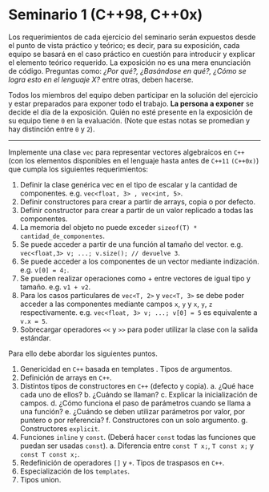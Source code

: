 # Seminario 1 (C++98, C++0x)

Los requerimientos de cada ejercicio del seminario serán expuestos desde el punto de vista práctico y teórico; es decir, para su exposición, cada equipo se basará en el caso práctico en cuestión para introducir y explicar el elemento teórico requerido. La exposición no es una mera enunciación de código. Preguntas como: _¿Por qué?, ¿Basándose en qué?, ¿Cómo se logra esto en el lenguaje X?_ entre otras, deben hacerse.

Todos los miembros del equipo deben participar en la solución del ejercicio y estar preparados para exponer todo el trabajo. **La persona a exponer** se decide el día de la exposición. Quién no esté presente en la exposición de su equipo tiene `0` en la evaluación. (Note que estas notas se promedian y hay distinción entre `0` y `2`).

---

Implemente una clase `vec` para representar vectores algebraicos en `C++` (con los elementos disponibles en el lenguaje hasta antes de `C++11` `(C++0x)`) que cumpla los siguientes requerimientos:

1. Definir la clase genérica vec en el tipo de escalar y la cantidad de componentes. e.g. `vec<float, 3> , vec<int, 5>`.
2. Definir constructores para crear a partir de arrays, copia o por defecto.
3. Definir constructor para crear a partir de un valor replicado a todas las componentes.
4. La memoria del objeto no puede exceder `sizeof(T) * cantidad_de_componentes`.
5. Se puede acceder a partir de una función al tamaño del vector. e.g. `vec<float,3> v; ...; v.size(); // devuelve 3`.
6. Se puede acceder a los componentes de un vector mediante indización. e.g. `v[0] = 4;`.
7. Se pueden realizar operaciones como + entre vectores de igual tipo y tamaño. e.g. `v1 + v2`.
8. Para los casos particulares de `vec<T, 2>` y `vec<T, 3>` se debe poder acceder a las componentes mediante campos `x`, `y` y `x`, `y`, `z` respectivamente. e.g. `vec<float, 3> v; ...; v[0] = 5` es equivalente a `v.x = 5`.
9. Sobrecargar operadores `<<` y `>>` para poder utilizar la clase con la salida estándar.

Para ello debe abordar los siguientes puntos.

1. Genericidad en `C++` basada en  templates . Tipos de argumentos.
2. Definición de arrays en `C++`.
3. Distintos tipos de constructores en `C++` (defecto y copia).
    a. ¿Qué hace cada uno de ellos?
    b. ¿Cuándo se llaman?
    c. Explicar la inicialización de campos.
    d. ¿Cómo funciona el paso de parámetros cuando se llama a una función?
    e. ¿Cuándo se deben utilizar parámetros por valor, por puntero o por referencia?
    f. Constructores con un solo argumento.
    g. Constructores `explicit`.
4. Funciones `inline` y `const`. (Deberá hacer `const` todas las funciones que puedan ser usadas `const`).
    a. Diferencia entre `const T x;`, `T const x;` y `const T const x;`.
5. Redefinición de operadores `[]` y `+`. Tipos de traspasos en `C++`.
6. Especialización de los `templates`.
7. Tipos union.
